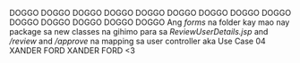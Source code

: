 DOGGO DOGGO DOGGO DOGGO DOGGO DOGGO DOGGO DOGGO DOGGO DOGGO DOGGO DOGGO DOGGO DOGGO 
Ang *forms* na folder kay mao nay package sa new classes na gihimo para sa *ReviewUserDetails.jsp* and */review* and */approve* na mapping sa user controller aka Use Case 04
XANDER FORD XANDER FORD <3